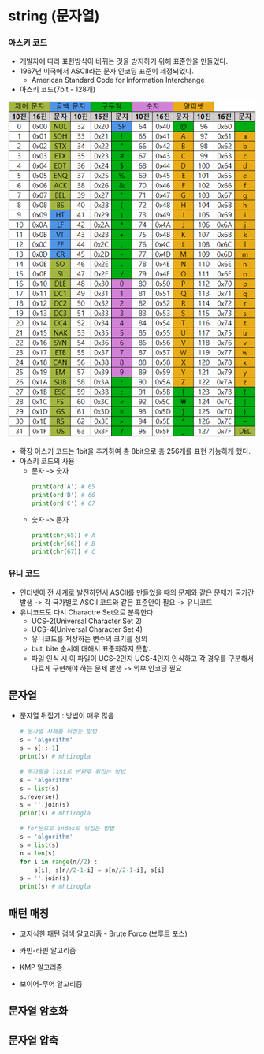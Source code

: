 # string (문자열)

### 아스키 코드
* 개발자에 따라 표현방식이 바뀌는 것을 방지하기 위해 표준안을 만들었다.
* 1967년 미국에서 ASCII라는 문자 인코딩 표준이 제정되었다.
    * American Standard Code for Information Interchange
* 아스키 코드(7bit - 128개)

![아스키 코드](../image/ASCII_table.png)

* 확장 아스키 코드는 1bit을 추가하여 총 8bit으로 총 256개를 표현 가능하게 했다.
* 아스키 코드의 사용
    * 문자 -> 숫자
        ```python
        print(ord'A') # 65
        print(ord'B') # 66
        print(ord'C') # 67
        ```
    * 숫자 -> 문자
        ```python
        print(chr(65)) # A
        print(chr(66)) # B
        print(chr(67)) # C
        ```

### 유니 코드
* 인터넷이 전 세계로 발전하면서 ASCII를 만들었을 때의 문제와 같은 문제가 국가간 발생 -> 각 국가별로 ASCII 코드와 같은 표준안이 필요 -> 유니코드
* 유니코드도 다시 Charactre Set으로 분류한다.
    * UCS-2(Universal Character Set 2)
    * UCS-4(Universal Character Set 4)
    * 유니코드를 저장하는 변수의 크기를 정의
    * but, bite 순서에 대해서 표준화하지 못함.
    * 파일 인식 시 이 파일이 UCS-2인지 UCS-4인지 인식하고 각 경우를 구분해서 다르게 구현해야 하는 문제 발생 -> 외부 인코딩 필요


## 문자열
* 문자열 뒤집기 : 방법이 매우 많음
    ```python
    # 문자열 자체를 뒤집는 방법
    s = 'algorithm'
    s = s[::-1]
    print(s) # mhtirogla
    ```
    ```python
    # 문자열을 list로 변환후 뒤집는 방법
    s = 'algorithm'
    s = list(s)
    s.reverse()
    s = ''.join(s)
    print(s) # mhtirogla
    ```
    ```python
    # for문으로 index로 뒤집는 방법
    s = 'algorithm'
    s = list(s)
    n = len(s)
    for i in range(n//2) :
        s[i], s[n//2-1-i] = s[n//2-1-i], s[i]
    s = ''.join(s)
    print(s) # mhtirogla
    ```


## 패턴 매칭
* 고지식한 패턴 검색 알고리즘 - Brute Force (브루트 포스)

* 카빈-라빈 알고리즘

* KMP 알고리즘

* 보이어-무어 알고리즘


## 문자열 암호화


## 문자열 압축